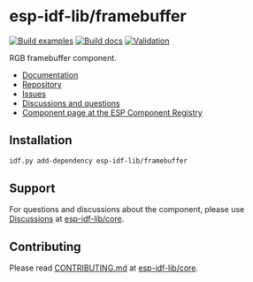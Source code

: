 # esp-idf-lib/framebuffer

[![Build examples](https://github.com/esp-idf-lib/framebuffer/actions/workflows//build.yml/badge.svg)](https://github.com/esp-idf-lib/framebuffer/actions/workflows//build.yml)
[![Build docs](https://github.com/esp-idf-lib/framebuffer/actions/workflows//build-docs.yml/badge.svg)](https://github.com/esp-idf-lib/framebuffer/actions/workflows//build-docs.yml)
[![Validation](https://github.com/esp-idf-lib/framebuffer/actions/workflows//validate-component.yml/badge.svg)](https://github.com/esp-idf-lib/framebuffer/actions/workflows//validate-component.yml)

RGB framebuffer component.

* [Documentation](https://esp-idf-lib.github.io/framebuffer/)
* [Repository](https://github.com/esp-idf-lib/framebuffer)
* [Issues](https://github.com/esp-idf-lib/framebuffer/issues)
* [Discussions and questions](https://github.com/esp-idf-lib/core/discussions)
* [Component page at the ESP Component Registry](https://components.espressif.com/components/esp-idf-lib/framebuffer)

## Installation

```sh
idf.py add-dependency esp-idf-lib/framebuffer
```

## Support

For questions and discussions about the component, please use
[Discussions](https://github.com/esp-idf-lib/core/discussions)
at [esp-idf-lib/core](https://github.com/esp-idf-lib/core).

## Contributing

Please read [CONTRIBUTING.md](https://github.com/esp-idf-lib/core/blob/main/CONTRIBUTING.md)
at [esp-idf-lib/core](https://github.com/esp-idf-lib/core).
